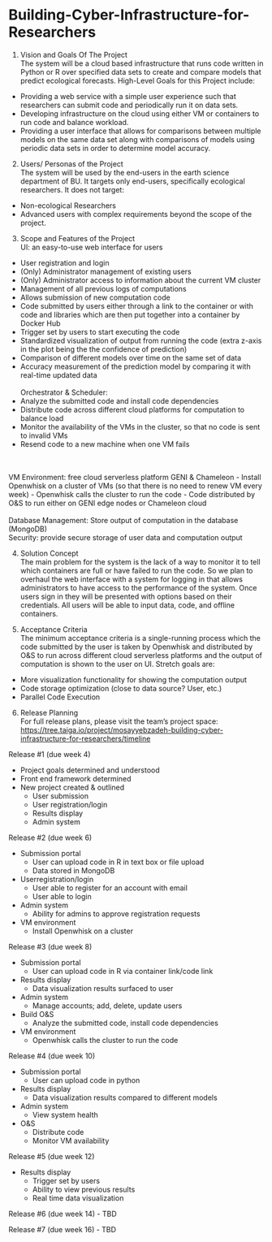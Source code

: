 # Building-Cyber-Infrastructure-for-Researchers
1.  Vision and Goals Of The Project
<br />The system will be a cloud based infrastructure that runs code written in Python or R over specified data sets to create and compare models that predict ecological forecasts. High-Level Goals for this Project include:

-   Providing a web service with a simple user experience such that
    researchers can submit code and periodically run it on data sets.
-   Developing infrastructure on the cloud using either VM or
    containers to run code and balance workload.
-   Providing a user interface that allows for comparisons between
    multiple models on the same data set along with comparisons of
    models using periodic data sets in order to determine model
    accuracy.

2.  Users/ Personas of the Project 
<br />The system will be used by the end-users in the earth science department of BU. It targets only end-users, specifically ecological researchers. It does not target:

-   Non-ecological Researchers
-   Advanced users with complex requirements beyond the scope of the project.

3.  Scope and Features of the Project
<br />UI: an easy-to-use web interface for users

-   User registration and login
-   (Only) Administrator management of existing users
-   (Only) Administrator access to information about the current VM
    cluster
-   Management of all previous logs of computations
-   Allows submission of new computation code
-   Code submitted by users either through a link to the container or
    with code and libraries which are then put together into a container
    by Docker Hub
-   Trigger set by users to start executing the code
-   Standardized visualization of output from running the code (extra
    z-axis in the plot being the the confidence of prediction)
-   Comparison of different models over time on the same set of data
-   Accuracy measurement of the prediction model by comparing it with
    real-time updated data
    <br />
<br />Orchestrator & Scheduler:
-   Analyze the submitted code and install code dependencies
-   Distribute code across different cloud platforms for computation 
    to balance load
-   Monitor the availability of the VMs in the cluster, so that no 
    code is sent to invalid VMs
-   Resend code to a new machine when one VM fails
<br />
<br />VM Environment: free
    cloud serverless platform GENI & Chameleon
-   Install Openwhisk on a cluster of VMs (so that there is no need to
    renew VM every week)
-   Openwhisk calls the cluster to run the code
-   Code distributed by O&S to run either on GENI edge nodes or
    Chameleon cloud
    <br />
<br />Database Management: Store output of computation in the database (MongoDB) 
<br />Security: provide secure storage of user data and computation output

4.  Solution Concept
<br />The main problem for the system is the lack of a way to monitor it to tell which containers are full or have failed to run the code. So we plan to overhaul the web interface with a system for logging in that allows administrators to have access to the performance of the system. Once users sign in they will be presented with options based on their credentials. All users will be able to input data, code, and offline containers.

5.  Acceptance Criteria
<br />The minimum acceptance criteria is a single-running process which the code submitted by the user is taken by Openwhisk and distributed by O&S to run across different cloud serverless platforms and the output of computation is shown to the user on UI. Stretch goals are:

-   More visualization functionality for showing the computation output
-   Code storage optimization (close to data source? User, etc.)
-   Parallel Code Execution

6.  Release Planning
<br />For full release plans, please visit the team’s project space:
    https://tree.taiga.io/project/mosayyebzadeh-building-cyber-infrastructure-for-researchers/timeline

Release \#1 (due week 4) 
-   Project goals determined and understood 
-   Front end framework determined 
-   New project created & outlined 
    -   User submission 
    -   User registration/login 
    -   Results display 
    -   Admin system

Release \#2 (due week 6) 
-   Submission portal 
    -   User can upload code in R in text box or file upload 
    -   Data stored in MongoDB 
-   Userregistration/login 
    -   User able to register for an account with email
    -   User able to login 
-   Admin system 
    -   Ability for admins to approve registration requests 
-   VM environment 
    -   Install Openwhisk on a cluster

Release \#3 (due week 8) 
-   Submission portal
    -   User can upload code in R via container link/code link 
-   Results display 
    -   Data visualization results surfaced to user
-   Admin system
    -   Manage accounts; add, delete, update users
-   Build O&S
    -   Analyze the submitted code, install code dependencies
-   VM environment
    -   Openwhisk calls the cluster to run the code

Release \#4 (due week 10)
-   Submission portal
    -   User can upload code in python
-   Results display
    -   Data visualization results compared to different models
-   Admin system
    -   View system health
-   O&S
    -   Distribute code
    -   Monitor VM availability

Release \#5 (due week 12)
-   Results display
    -   Trigger set by users
    -   Ability to view previous results
    -   Real time data visualization

Release \#6 (due week 14) - TBD

Release \#7 (due week 16) - TBD
